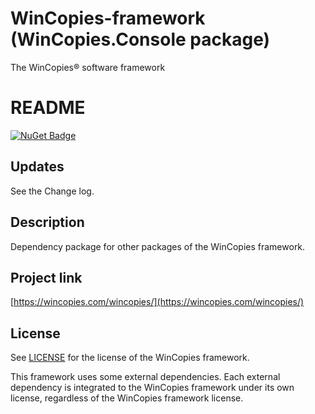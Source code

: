 ﻿WinCopies-framework (WinCopies.Console package)
===============================================

The WinCopies® software framework

README
======

[![NuGet Badge](https://buildstats.info/nuget/WinCopies.Console)](https://www.nuget.org/packages/WinCopies.Console/)

Updates
-------

See the Change log.

Description
-----------

Dependency package for other packages of the WinCopies framework.

Project link
------------

[https://wincopies.com/wincopies/](https://wincopies.com/wincopies/)

License
-------

See [LICENSE](https://github.com/pierresprim/WinCopies-framework/blob/master/LICENSE) for the license of the WinCopies framework.

This framework uses some external dependencies. Each external dependency is integrated to the WinCopies framework under its own license, regardless of the WinCopies framework license.
